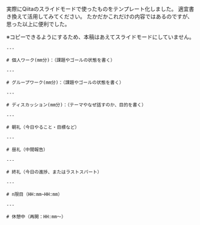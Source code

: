 実際にQiitaのスライドモードで使ったものをテンプレート化しました。
適宜書き換えて活用してみてください。
たかだかこれだけの内容ではあるのですが、思った以上に便利でした。

※コピーできるようにするため、本稿はあえてスライドモードにしていません。

```
---

# 個人ワーク(mm分)：（課題やゴールの状態を書く）

---

# グループワーク(mm分)：（課題やゴールの状態を書く）

---

# ディスカッション(mm分)：（テーマやなぜ話すのか、目的を書く）

---

# 朝礼（今日やること・目標など）

---

# 昼礼（中間報告）

---

# 終礼（今日の進捗、またはラストスパート）

---

# n限目（HH:mm~HH:mm）

---

# 休憩中（再開：HH:mm〜）

```
